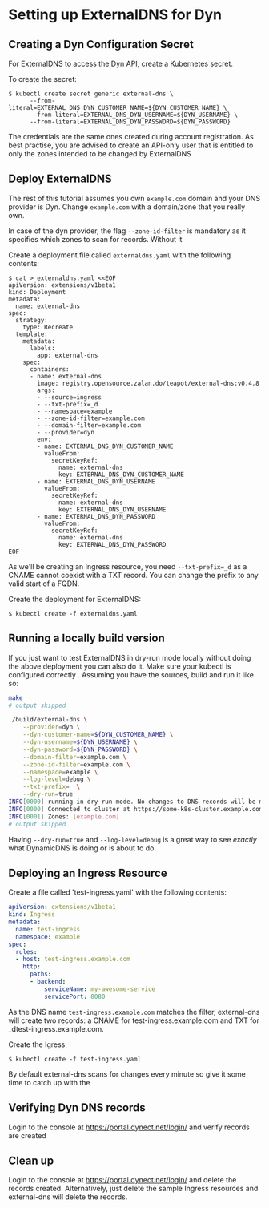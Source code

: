 # Setting up ExternalDNS for Dyn

## Creating a Dyn Configuration Secret

For ExternalDNS to access the Dyn API, create a Kubernetes secret.

To create the secret:

```
$ kubectl create secret generic external-dns \
      --from-literal=EXTERNAL_DNS_DYN_CUSTOMER_NAME=${DYN_CUSTOMER_NAME} \
      --from-literal=EXTERNAL_DNS_DYN_USERNAME=${DYN_USERNAME} \
      --from-literal=EXTERNAL_DNS_DYN_PASSWORD=${DYN_PASSWORD}
```

The credentials are the same ones created during account registration. As best practise, you are advised to
create an API-only user that is entitled to only the zones intended to be changed by ExternalDNS

## Deploy ExternalDNS
The rest of this tutorial assumes you own `example.com` domain and your DNS provider is Dyn. Change `example.com`
with a domain/zone that you really own.

In case of the dyn provider, the flag `--zone-id-filter` is mandatory as it specifies which zones to scan for records. Without it


Create a deployment file called `externaldns.yaml` with the following contents:

```
$ cat > externaldns.yaml <<EOF
apiVersion: extensions/v1beta1
kind: Deployment
metadata:
  name: external-dns
spec:
  strategy:
    type: Recreate
  template:
    metadata:
      labels:
        app: external-dns
    spec:
      containers:
      - name: external-dns
        image: registry.opensource.zalan.do/teapot/external-dns:v0.4.8
        args:
        - --source=ingress
        - --txt-prefix=_d
        - --namespace=example
        - --zone-id-filter=example.com
        - --domain-filter=example.com
        - --provider=dyn
        env:
        - name: EXTERNAL_DNS_DYN_CUSTOMER_NAME
          valueFrom:
            secretKeyRef:
              name: external-dns
              key: EXTERNAL_DNS_DYN_CUSTOMER_NAME
        - name: EXTERNAL_DNS_DYN_USERNAME
          valueFrom:
            secretKeyRef:
              name: external-dns
              key: EXTERNAL_DNS_DYN_USERNAME
        - name: EXTERNAL_DNS_DYN_PASSWORD
          valueFrom:
            secretKeyRef:
              name: external-dns
              key: EXTERNAL_DNS_DYN_PASSWORD
EOF
```

As we'll be creating an Ingress resource, you need `--txt-prefix=_d` as a CNAME cannot coexist with a TXT record. You can change the prefix to
any valid start of a FQDN.

Create the deployment for ExternalDNS:

```
$ kubectl create -f externaldns.yaml
```

## Running a locally build version
If you just want to test ExternalDNS in dry-run mode locally without doing the above deployment you can also do it.
Make sure your kubectl is configured correctly . Assuming you have the sources, build and run it like so:

```bash
make 
# output skipped

./build/external-dns \
    --provider=dyn \
    --dyn-customer-name=${DYN_CUSTOMER_NAME} \
    --dyn-username=${DYN_USERNAME} \
    --dyn-password=${DYN_PASSWORD} \
    --domain-filter=example.com \
    --zone-id-filter=example.com \
    --namespace=example \
    --log-level=debug \
    --txt-prefix=_ \
    --dry-run=true
INFO[0000] running in dry-run mode. No changes to DNS records will be made. 
INFO[0000] Connected to cluster at https://some-k8s-cluster.example.com 
INFO[0001] Zones: [example.com]
# output skipped
```

Having `--dry-run=true` and `--log-level=debug` is a great way to see _exactly_ what DynamicDNS is doing or is about to do.

## Deploying an Ingress Resource

Create a file called 'test-ingress.yaml' with the following contents:

```yaml
apiVersion: extensions/v1beta1
kind: Ingress
metadata:  
  name: test-ingress
  namespace: example
spec:
  rules:
  - host: test-ingress.example.com
    http:
      paths:
      - backend:
          serviceName: my-awesome-service
          servicePort: 8080

```

As the DNS name `test-ingress.example.com` matches the filter, external-dns will create two records:
a CNAME for test-ingress.example.com and TXT for _dtest-ingress.example.com. 

Create the Igress:

```
$ kubectl create -f test-ingress.yaml
```

By default external-dns scans for changes every minute so give it some time to catch up with the 
## Verifying Dyn DNS records

Login to the console at https://portal.dynect.net/login/ and verify records are created

## Clean up

Login to the console at https://portal.dynect.net/login/ and delete the records created. Alternatively, just delete the sample
Ingress resources and external-dns will delete the records.